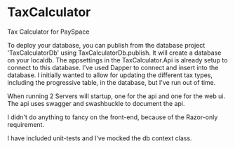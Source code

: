 # TaxCalculator
Tax Calculator for PaySpace

To deploy your database, you can publish from the database project 'TaxCalculatorDb' using TaxCalculatorDb.publish.
It will create a database on your localdb.  The appsettings in the TaxCalculator.Api is already setup to connect to this database.
I've used Dapper to connect and insert into the database.  I initially wanted to allow for updating the different tax types, including the progressive table, in the database, but I've run out of time.

When running 2 Servers will startup, one for the api and one for the web ui.  The api uses swagger and swashbuckle to document the api.

I didn't do anything to fancy on the front-end, because of the Razor-only requirement.

I have included unit-tests and I've mocked the db context class.

